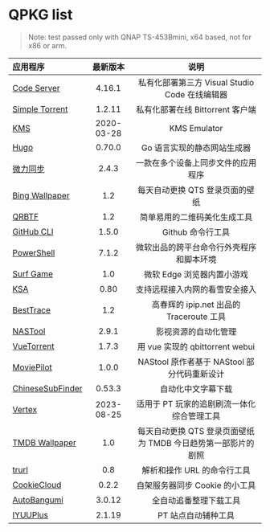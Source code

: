 # QPKG list

> Note: test passed only with QNAP TS-453Bmini, x64 based, not for x86 or arm.

| 应用程序                               |  最新版本  |                             说明                              |
| :------------------------------------- | :--------: | :-----------------------------------------------------------: |
| [Code Server](/code-server/)           |   4.16.1   |        私有化部署第三方 Visual Studio Code 在线编辑器         |
| [Simple Torrent](/simple-torrent/)     |   1.2.11   |               私有化部署在线 Bittorrent 客户端                |
| [KMS](/kms/)                           | 2020-03-28 |                         KMS Emulator                          |
| [Hugo](/hugo/)                         |   0.70.0   |                  Go 语言实现的静态网站生成器                  |
| [微力同步](/verysync/)                 |   2.4.3    |              一款在多个设备上同步文件的应用程序               |
| [Bing Wallpaper](/bingwallpaper/)      |    1.2     |                每天自动更换 QTS 登录页面的壁纸                |
| [QRBTF](/qrbtf/)                       |    1.2     |                 简单易用的二维码美化生成工具                  |
| [GitHub CLI](/githubcli/)              |   1.5.0    |                       Github 命令行工具                       |
| [PowerShell](/powershell/)             |   7.1.2    |           微软出品的跨平台命令行外壳程序和脚本环境            |
| [Surf Game](/surf/)                    |    1.0     |                  微软 Edge 浏览器内置小游戏                   |
| [KSA](/ksa/)                           |    0.80    |                支持远程接入内网的看雪安全接入                 |
| [BestTrace](/besttrace/d)              |    1.2     |           高春辉的 ipip.net 出品的 Traceroute 工具            |
| [NASTool](/nastool/)                   |   2.9.1    |                     影视资源的自动化管理                      |
| [VueTorrent](/vuetorrent/)             |   1.7.3    |                用 vue 实现的 qbittorrent webui                |
| [MoviePilot](/moviepilot/)             |   1.0.0    |          NAStool 原作者基于 NAStool 部分代码重新设计          |
| [ChineseSubFinder](/chinesesubfinder/) |   0.53.3   |                      自动化中文字幕下载                       |
| [Vertex](/vertex/)                     | 2023-08-25 |          适用于 PT 玩家的追剧刷流一体化综合管理工具           |
| [TMDB Wallpaper](/tmdbBackdrop/)       |    1.0     | 每天自动更换 QTS 登录页面壁纸为 TMDB 今日趋势第一部影片的剧照 |
| [trurl](/trurl/)                       |    0.8     |                  解析和操作 URL 的命令行工具                  |
| [CookieCloud](/cookiecloud/)           |   0.2.2    |                自架服务器同步 Cookie 的小工具                 |
| [AutoBangumi](/autobangumi/)           |   3.0.12   |                    全自动追番整理下载工具                     |
| [IYUUPlus](/IYUUPlus/)                 |   2.1.19   |                      PT 站点自动辅种工具                      |
